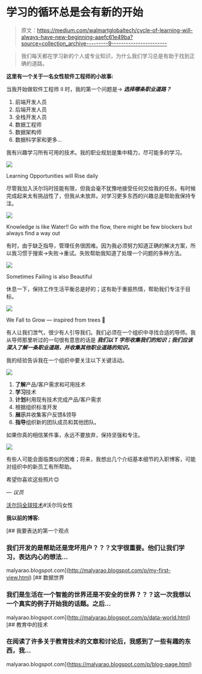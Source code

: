 # 学习的循环总是会有新的开始

> 原文：<https://medium.com/walmartglobaltech/cycle-of-learning-will-always-have-new-beginning-aaefc61e49ba?source=collection_archive---------9----------------------->

> 我们每天都在学习新的个人或专业知识，为什么我们学习总是有助于找到正确的道路。

**这里有一个关于一名女性软件工程师的小故事:**

当我开始做软件工程师 II 时，我的第一个问题是→ ***选择哪条职业道路？***

1.  前端开发人员
2.  后端开发人员
3.  全栈开发人员
4.  数据工程师
5.  数据架构师
6.  数据科学家和更多…

我有兴趣学习所有可用的技术。我的职业规划是集中精力，尽可能多的学习。

![](img/2b85a8bfffecc525a06f4d40cb6ca22f.png)

Learning Opportunities will Rise daily

尽管我加入沃尔玛时技能有限，但我会毫不犹豫地接受任何交给我的任务。有时候完成起来太有挑战性了，但我从未放弃。对学习更多东西的兴趣总是帮助我保持专注。

![](img/1aa420f88e313864194ff4f353692b94.png)

Knowledge is like Water!! Go with the flow, there might be few blockers but always find a way out

有时，由于缺乏指导，管理任务很困难。因为我必须努力知道正确的解决方案，所以我习惯于搜索→失败→重试。失败帮助我知道了处理一个问题的多种方法。

![](img/eebf3b4b8c81ba65f8fb24a01d074208.png)

Sometimes Failing is also Beautiful

休息一下，保持工作生活平衡总是好的；这有助于重振热情，帮助我们专注于目标。

![](img/882f538ee5528e2dd443ce693aec5a83.png)

We Fall to Grow — inspired from trees 🌳

有人让我们泄气，很少有人引导我们。我们必须在一个组织中寻找合适的导师。我从导师那里听过的一句很有意思的话是 ***我们以 T 字形收集我们的知识；我们应该深入了解一条职业道路，并收集其他职业道路的知识。***

我的经验告诉我在一个组织中要关注以下关键活动。

![](img/1cef29051dec979fc54a6a275067fde2.png)

1.  **了解**产品/客户需求和可用技术
2.  **学习**技术
3.  **计划**利用现有技术完成产品/客户需求
4.  根据组织标准开发
5.  **展示**并收集客户反馈&领导
6.  **指导**组织新的团队成员和其他团队。

如果你真的相信某件事，永远不要放弃，保持坚强和专注。

![](img/a64d22b6f6dae8afad5e3ff372e927be.png)

有些人可能会面临类似的困难；将来，我想出几个介绍基本细节的入职博客，可能对组织中的新员工有所帮助。

希望你喜欢这些照片😊

— *议员*

[沃尔玛全球技术](https://medium.com/u/c884135151a4?source=post_page-----aaefc61e49ba--------------------------------)#沃尔玛女性

**我以前的博客:**

[](http://malyarao.blogspot.com/p/my-first-view.html) [## 我要表达的第一个观点

### 我们开发的是帮助还是宠坏用户？？？文字很重要。他们让我们学习，表达内心的想法…

malyarao.blogspot.com](http://malyarao.blogspot.com/p/my-first-view.html) [](http://malyarao.blogspot.com/p/data-world.html) [## 数据世界

### 我们是生活在一个智能的世界还是不安全的世界？？？这一次我想以一个真实的例子开始我的话题。之后…

malyarao.blogspot.com](http://malyarao.blogspot.com/p/data-world.html) [](https://malyarao.blogspot.com/p/blog-page.html) [## 教育中的技术

### 在阅读了许多关于教育技术的文章和讨论后，我感到了一些有趣的东西，我…

malyarao.blogspot.com](https://malyarao.blogspot.com/p/blog-page.html)